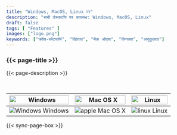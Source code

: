 ```yaml
---
title: "Windows, MacOS, Linux पर"
description: "सभी डेस्कटॉप पर उपलब्ध: Windows, MacOS, Linux"
draft: false
tags: [ "Features" ]
images: ["logo.png"]
keywords: ["क्रॉस-प्लेटफॉर्म", "खिंचाव", "मैक ओएस", "लिनक्स", "अनुकूलता"]
---
```

<!-- header-end -->

### {{< page-title >}} 
{{< page-description >}} 

<br>

| <img src="/cross-platform/tx-win.png" alt="Windows" style="width: 100%;" /> | <img src="/cross-platform/tx-mac.png" alt="Mac OS X" style="width: 100%;" /> | <img src="/cross-platform/tx-linux.png" alt="Linux" style="width: 100%;" /> |
|------------------------------------------------------------------------------|------------------------------------------------------------------------------|----------------------------------------------------------------------------|
| <img src="/images/windows-icon.svg" alt="Windows"   />  Windows             |  <img src="/images/apple-icon.svg" alt="apple"   /> Mac OS X         | <img src="/images/linux-icon.svg" alt="linux"   />  Linux   |

 

 {{< sync-page-box >}}